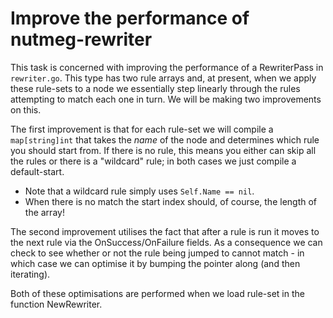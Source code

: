 # Improve the performance of nutmeg-rewriter

This task is concerned with improving the performance of a RewriterPass in
`rewriter.go`. This type has two rule arrays and, at present, when we apply
these rule-sets to a node we essentially step linearly through the rules
attempting to match each one in turn. We will be making two improvements on
this.

The first improvement is that for each rule-set we will compile a `map[string]int`
that takes the _name_ of the node and determines which rule you should start 
from. If there is no rule, this means you either can skip all the rules or there
is a "wildcard" rule; in both cases we just compile a default-start. 

- Note that a wildcard rule simply uses `Self.Name == nil`.
- When there is no match the start index should, of course, the length of the array!

The second improvement utilises the fact that after a rule is run it moves to
the next rule via the OnSuccess/OnFailure fields. As a consequence we can check
to see whether or not the rule being jumped to cannot match - in which case we
can optimise it by bumping the pointer along (and then iterating).

Both of these optimisations are performed when we load rule-set in the 
function NewRewriter.